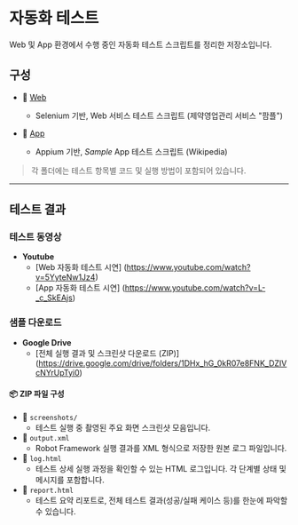 
# 자동화 테스트
Web 및 App 환경에서 수행 중인 자동화 테스트 스크립트를 정리한 저장소입니다.

## 구성
- 📂 [Web](./Web)  
  - Selenium 기반, Web 서비스 테스트 스크립트 (제약영업관리 서비스 "팜플")  
  
- 📂 [App](./App)  
  - Appium 기반, *Sample* App 테스트 스크립트 (Wikipedia)

> 각 폴더에는 테스트 항목별 코드 및 실행 방법이 포함되어 있습니다.

---

## 테스트 결과
### 테스트 동영상
- **Youtube**
  - [Web 자동화 테스트 시연] (https://www.youtube.com/watch?v=5YyteNw1Jz4)
  - [App 자동화 테스트 시연] (https://www.youtube.com/watch?v=L-_c_SkEAjs)

### 샘플 다운로드
- **Google Drive**
  - [전체 실행 결과 및 스크린샷 다운로드 (ZIP)] (https://drive.google.com/drive/folders/1DHx_hG_0kR07e8FNK_DZIVcNYrUpTyi0)
#### 📦 ZIP 파일 구성
- 📁 `screenshots/`  
  - 테스트 실행 중 촬영된 주요 화면 스크린샷 모음입니다.
- 📄 `output.xml`  
  - Robot Framework 실행 결과를 XML 형식으로 저장한 원본 로그 파일입니다.
- 📄 `log.html`  
  - 테스트 상세 실행 과정을 확인할 수 있는 HTML 로그입니다. 각 단계별 상태 및 메시지를 포함합니다.
- 📄 `report.html`  
  - 테스트 요약 리포트로, 전체 테스트 결과(성공/실패 케이스 등)를 한눈에 파악할 수 있습니다.